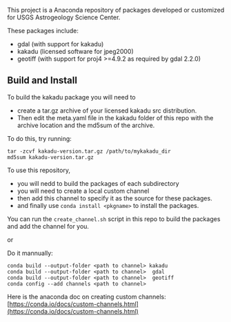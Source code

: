 This project is a Anaconda repository of packages developed or customized for
USGS Astrogeology Science Center.

These packages include:
* gdal (with support for kakadu)
* kakadu (licensed software for jpeg2000)
* geotiff (with support for proj4 >=4.9.2 as required by gdal 2.2.0)

## Build and Install

To build the kakadu package you will need to
* create a tar.gz archive of your licensed kakadu src distribution.
* Then edit the meta.yaml file in the kakadu folder of this repo with the archive location and the md5sum of the archive.

To do this, try running:

```
tar -zcvf kakadu-version.tar.gz /path/to/mykakadu_dir
md5sum kakadu-version.tar.gz
```

To use this repository, 

* you will nedd to build the packages of each subdirectory
* you will need to create a local custom channel
* then add this channel to specify it as the source for these packages.
* and finally use `conda install <pkgname>` to install the packages.

You can run the `create_channel.sh` script in this repo to build the packages and add the channel for you.

or

Do it mannually:

```
conda build --output-folder <path to channel> kakadu
conda build --output-folder <path to channel>  gdal
conda build --output-folder <path to channel>  geotiff
conda config --add channels <path to channel> 
```

Here is the anaconda doc on creating custom channels: [https://conda.io/docs/custom-channels.html](https://conda.io/docs/custom-channels.html)
